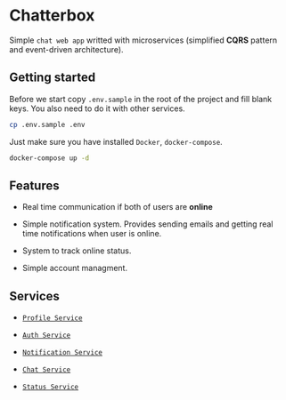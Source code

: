 # Chatterbox

Simple `chat web app` writted with microservices (simplified **CQRS** pattern and event-driven architecture).


## Getting started 

Before we start copy `.env.sample` in the root of the project and fill blank keys. You also need to do it with other services.

```bash
cp .env.sample .env
```

Just make sure you have installed `Docker`, `docker-compose`. 

```bash
docker-compose up -d
```

## Features

- Real time communication if both of users are **online**

- Simple notification system. Provides sending emails and getting real time notifications when user is online.

- System to track online status.

- Simple account managment.



## Services

- [`Profile Service`](profile_service)

- [`Auth Service`](auth_service)

- [`Notification Service`](notification_service)

- [`Chat Service`](chat_service)

- [`Status Service`](status_service)
